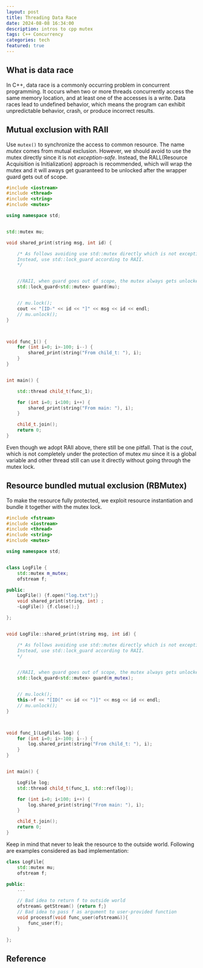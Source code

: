 ```yaml
---
layout: post
title: Threading Data Race
date: 2024-08-08 16:34:00
description: intros to cpp mutex
tags: C++ Concurrency
categories: tech
featured: true
---
```




## What is data race
In C++, data race is a commonly occurring problem in concurrent programming. It occurs when two or more threads concurrently access the same memory location, and at least one of the accesses is a write. Data races lead to undefined behavior, which means the program can exhibit unpredictable behavior, crash, or produce incorrect results.

## Mutual exclusion with RAII
Use `mutex()`  to synchronize the access to common resource. The name *mutex* comes from mutual exclusion. However, we should avoid to use the mutex directly since it is not *exception-safe*. Instead,  the RALL(Resource Acquisition is Initialization) approach is recommended, which will wrap the mutex and it will aways get guaranteed to be unlocked after the wrapper guard gets out of scope.

```cpp
#include <iostream>
#include <thread>
#include <string>
#include <mutex>

using namespace std;


std::mutex mu;

void shared_print(string msg, int id) {

    /* As follows avoiding use std::mutex directly which is not exception safe.
    Instead, use std::lock_guard according to RAII.
    */


    //RAII, when guard goes out of scope, the mutex always gets unlocked automatically
    std::lock_guard<std::mutex> guard(mu);


    // mu.lock();
    cout << "[ID-" << id << "]" << msg << id << endl;
    // mu.unlock();
}



void func_1() {
    for (int i=0; i>-100; i--) {
        shared_print(string("From child_t: "), i);
    }
}


int main() {

    std::thread child_t(func_1);

    for (int i=0; i<100; i++) {
        shared_print(string("From main: "), i);
    }

    child_t.join();
    return 0;
}


```

Even though we adopt RAII above, there still be one pitfall. That is the *cout*, which is not completely under the protection of mutex *mu* since it is a global variable and other thread still can use it directly without going through the mutex lock.

## Resource bundled mutual exclusion (RBMutex)

To make the resource fully protected, we exploit resource instantiation and bundle it together with the mutex lock.

```cpp
#include <fstream>
#include <iostream>
#include <thread>
#include <string>
#include <mutex>

using namespace std;


class LogFile {
	std::mutex m_mutex;
	ofstream f;

public:
	LogFile() {f.open("log.txt");}
	void shared_print(string, int) ;
	~LogFile() {f.close();}

};


void LogFile::shared_print(string msg, int id) {

	/* As follows avoiding use std::mutex directly which is not exception safe.
	Instead, use std::lock_guard according to RAII.
	*/


	//RAII, when guard goes out of scope, the mutex always gets unlocked automatically
	std::lock_guard<std::mutex> guard(m_mutex);


	// mu.lock();
	this->f << "[ID(" << id << ")]" << msg << id << endl;
	// mu.unlock();
}



void func_1(LogFile& log) {
	for (int i=0; i>-100; i--) {
		log.shared_print(string("From child_t: "), i);
	}
}


int main() {

	LogFile log;
	std::thread child_t(func_1, std::ref(log));

	for (int i=0; i<100; i++) {
		log.shared_print(string("From main: "), i);
	}

	child_t.join();
	return 0;
}

```


Keep in mind that never to leak the resource to the outside world. Following are examples considered as bad implementation:

```cpp
class LogFile{
	std::mutex mu;
	ofstream f;

public:
	...

	// Bad idea to return f to outside world
	ofstream& getStream() {return f;}
	// Bad idea to pass f as argument to user-provided function
	void processf(void func_user(ofstream&)){
		func_user(f);
	}

};
```



## Reference
[^1]: [C++ Threading \#3:  Data Race and Mutex](https://www.youtube.com/watch?v=3ZxZPeXPaM4&list=PL5jc9xFGsL8E12so1wlMS0r0hTQoJL74M&index=3&t=355s)
